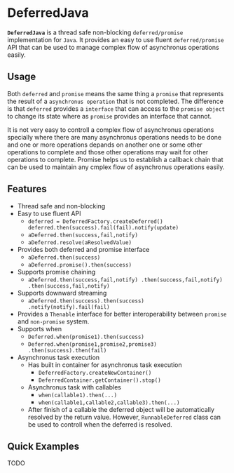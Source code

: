 # DeferredJava

**`DeferredJava`** is a thread safe non-blocking `deferred/promise` implementation for `Java`. It provides an easy to use fluent `deferred/promise` API that can be used to manage complex flow of asynchronus operations easily.

## Usage

Both `deferred` and `promise` means the same thing a `promise` that represents the result of a `asynchronus operation` that is not completed. The difference is that `deferred` provides a `interface` that can access to the `promise object` to change its state where as `promise` provides an interface that cannot.

It is not very easy to controll a complex flow of asynchronus operations specially where there are many asynchronus operations needs to be done and one or more operations depands on another one or some other operations to complete and those other operations may wait for other operations to complete. Promise helps us to establish a callback chain that can be used to maintain any cmplex flow of asynchronus operations easily.

## Features

* Thread safe and non-blocking
* Easy to use fluent API
	* `deferred = DeferredFactory.createDeferred()
	deferred.then(success).fail(fail).notify(update)`
	* `aDeferred.then(success,fail,notify)`
	* `aDeferred.resolve(aResolvedValue)`
* Provides both deferred and promise interface
	* `aDeferred.then(success)`
	* `aDeferred.promise().then(success)`
* Supports promise chaining
	* `aDeferred.then(success,fail,notify)
	.then(success,fail,notify)
	.then(success,fail,notify)` 
* Supports downward streaming
	* `aDeferred.then(success).then(success)
		.notify(notify).fail(fail)`
* Provides a `Thenable` interface for better interoperability between `promise` and `non-promise` system.
* Supports when
	* `Deferred.when(promise1).then(success)`
	* `Deferred.when(promise1,promise2,promise3)
		.then(success).then(fail)`
* Asynchronus task execution
	* Has built in container for asynchronus task execution
		* `DeferredFactory.createNewContainer()`
		* `DeferredContainer.getContainer().stop()`
	* Asynchronus task with callables
		* `when(callable1).then(...)`
		* `when(callable1,callable2,callable3).then(...)`
	* After finish of a callable the deferred object will be automatically resolved by the return value. However, `RunnableDeferred` class can be used to controll when the deferred is resolved.

## Quick Examples

TODO

